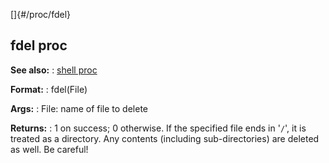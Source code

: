 []{#/proc/fdel}
  ## fdel proc
  **See also:**
  :   [shell proc](ref/proc/shell)
  <!-- -->
  **Format:**
  :   fdel(File)
  <!-- -->
  **Args:**
  :   File: name of file to delete
  <!-- -->
  **Returns:**
  :   1 on success; 0 otherwise.
  If the specified file ends in \'`/`\', it is treated as a directory. Any
  contents (including sub-directories) are deleted as well.
  Be careful!